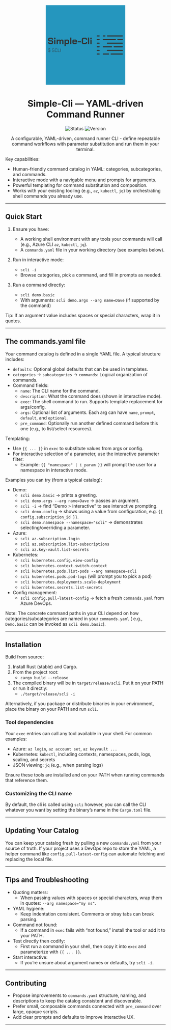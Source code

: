 <div align="center">

<img src="docs/images/Logo.png" width="250" />

# Simple-Cli — YAML‑driven Command Runner
![Status](https://img.shields.io/badge/status-wip-yellow)
![Version](https://img.shields.io/github/v/tag/davebyrne222/simple-cli?label=latest%20version&color=blue)

A configurable, YAML-driven, command runner CLI - define repeatable command workflows with parameter substitution
and run them in your terminal.

</div>

Key capabilities:

- Human-friendly command catalog in YAML: categories, subcategories, and commands.
- Interactive mode with a navigable menu and prompts for arguments.
- Powerful templating for command substitution and composition.
- Works with your existing tooling (e.g., `az`, `kubectl`, `jq`) by orchestrating shell commands you already use.

---

## Quick Start

1. Ensure you have:
   - A working shell environment with any tools your commands will call (e.g., Azure CLI `az`, `kubectl`, `jq`).
   - A `commands.yaml` file in your working directory (see examples below).

1. Run in interactive mode:
   - `scli -i`
   - Browse categories, pick a command, and fill in prompts as needed.

1. Run a command directly:
   - `scli demo.basic`
   - With arguments: `scli demo.args --arg name=Dave` (if supported by the command)

Tip: If an argument value includes spaces or special characters, wrap it in quotes.

---

## The commands.yaml file

Your command catalog is defined in a single YAML file. A typical structure includes:

- `defaults`: Optional global defaults that can be used in templates.
- `categories` → `subcategories` → `commands`: Logical organization of commands.
- Command fields:
    - `name`: The CLI name for the command.
    - `description`: What the command does (shown in interactive mode).
    - `exec`: The shell command to run. Supports template replacement for args/config.
    - `args`: Optional list of arguments. Each arg can have `name`, `prompt`, `default`, and `optional`.
    - `pre_command`: Optionally run another defined command before this one (e.g., to list/select resources).

Templating:

- Use `{{ ... }}` in `exec` to substitute values from args or config.
- For interactive selection of a parameter, use the interactive parameter filter:
    - Example: `{{ "namespace" | i_param }}` will prompt the user for a namespace in interactive mode.

Examples you can try (from a typical catalog):

- Demo:
    - `scli demo.basic` → prints a greeting.
    - `scli demo.args --arg name=Dave` → passes an argument.
    - `scli -i` → find “Demo > interactive” to see interactive prompting.
    - `scli demo.config` → shows using a value from configuration, e.g. `{{ config.subscription_id }}`.
    - `scli demo.namespace --namespace="scli"` → demonstrates selecting/overriding a parameter.
- Azure:
    - `scli az.subscription.login`
    - `scli az.subscription.list-subscriptions`
    - `scli az.key-vault.list-secrets`
- Kubernetes:
    - `scli kubernetes.config.view-config`
    - `scli kubernetes.context.switch-context`
    - `scli kubernetes.pods.list-pods --arg namespace=scli`
    - `scli kubernetes.pods.pod-logs` (will prompt you to pick a pod)
    - `scli kubernetes.deployments.scale-deployment`
    - `scli kubernetes.secrets.list-secrets`
- Config management:
    - `scli config.pull-latest-config` → fetch a fresh `commands.yaml` from Azure DevOps.

Note: The concrete command paths in your CLI depend on how categories/subcategories are named in your `commands.yaml` (
e.g., `Demo.basic` can be invoked as `scli demo.basic`).

---

## Installation

Build from source:

1) Install Rust (stable) and Cargo.
2) From the project root:
    - `cargo build --release`
3) The compiled binary will be in `target/release/scli`. Put it on your PATH or run it directly:
    - `./target/release/scli -i`

Alternatively, if you package or distribute binaries in your environment, place the binary on your PATH and run `scli`.

### Tool dependencies
Your `exec` entries can call any tool available in your shell. For common examples:

- Azure: `az login`, `az account set`, `az keyvault ...`
- Kubernetes: `kubectl`, including contexts, namespaces, pods, logs, scaling, and secrets
- JSON viewing: `jq` (e.g., when parsing logs)

Ensure these tools are installed and on your PATH when running commands that reference them.


### Customizing the CLI name
By default, the cli is called using `scli` however, you can call the CLI whatever you want by setting the binary’s name
in the `Cargo.toml` file.

---

## Updating Your Catalog

You can keep your catalog fresh by pulling a new `commands.yaml` from your source of truth. If your project uses a
DevOps repo to store the YAML, a helper command like `config.pull-latest-config` can automate fetching and replacing the
local file.

---

## Tips and Troubleshooting

- Quoting matters:
    - When passing values with spaces or special characters, wrap them in quotes: `--arg namespace="my ns"`.
- YAML hygiene:
    - Keep indentation consistent. Comments or stray tabs can break parsing.
- Command not found:
    - If a command in `exec` fails with “not found,” install the tool or add it to your PATH.
- Test directly then codify:
    - First run a command in your shell, then copy it into `exec` and parameterize with `{{ ... }}`.
- Start interactive:
    - If you’re unsure about argument names or defaults, try `scli -i`.

---

## Contributing

- Propose improvements to `commands.yaml` structure, naming, and descriptions to keep the catalog consistent and
  discoverable.
- Prefer small, composable commands connected with `pre_command` over large, opaque scripts.
- Add clear prompts and defaults to improve interactive UX.

---
